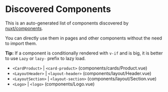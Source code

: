 # Discovered Components

This is an auto-generated list of components discovered by [nuxt/components](https://github.com/nuxt/components).

You can directly use them in pages and other components without the need to import them.

**Tip:** If a component is conditionally rendered with `v-if` and is big, it is better to use `Lazy` or `lazy-` prefix to lazy load.

- `<CardProduct>` | `<card-product>` (components/cards/Product.vue)
- `<LayoutHeader>` | `<layout-header>` (components/layout/Header.vue)
- `<LayoutSection>` | `<layout-section>` (components/layout/Section.vue)
- `<Logo>` | `<logo>` (components/Logo.vue)
